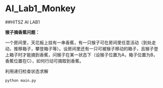 # AI_Lab1_Monkey

##HITSZ AI LAB1

**猴子摘香蕉问题：**

一个房间里，天花板上挂有一串香蕉，有一只猴子可在房间里任意活动（到处走动，推移箱子，攀登箱子等）。设房间里还有一只可被猴子移动的箱子，且猴子登上箱子时才能摘到香蕉，问猴子在某一状态下（设猴子位置为A，箱子位置为B，香蕉位置在C），如何行动可摘取到香蕉。


利用递归检查状态求解

    python main.py
